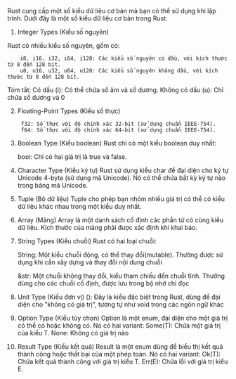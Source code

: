 Rust cung cấp một số kiểu dữ liệu cơ bản mà bạn có thể sử dụng khi lập trình. 
Dưới đây là một số kiểu dữ liệu cơ bản trong Rust:

1. Integer Types (Kiểu số nguyên)

Rust có nhiều kiểu số nguyên, gồm có:

        i8, i16, i32, i64, i128: Các kiểu số nguyên có dấu, với kích thước từ 8 đến 128 bit. 
        u8, u16, u32, u64, u128: Các kiểu số nguyên không dấu, với kích thước từ 8 đến 128 bit.

Tóm tắt: 
    Có dấu (i): Có thể chứa số âm và số dương.
    Không có dấu (u): Chỉ chứa số dương và 0

2. Floating-Point Types (Kiểu số thực)

        f32: Số thực với độ chính xác 32-bit (sử dụng chuẩn IEEE-754).
        f64: Số thực với độ chính xác 64-bit (sử dụng chuẩn IEEE-754).

3. Boolean Type (Kiểu boolean)
Rust chỉ có một kiểu boolean duy nhất:

    bool: Chỉ có hai giá trị là true và false.

4. Character Type (Kiểu ký tự)
    Rust sử dụng kiểu char để đại diện cho ký tự Unicode 4-byte (sử dụng mã Unicode). 
    Nó có thể chứa bất kỳ ký tự nào trong bảng mã Unicode. 

5. Tuple (Bộ dữ liệu)
Tuple cho phép bạn nhóm nhiều giá trị có thể có kiểu dữ liệu khác nhau trong một kiểu duy nhất.  

6. Array (Mảng)
Array là một danh sách cố định các phần tử có cùng kiểu dữ liệu.
Kích thước của mảng phải được xác định khi khai báo.

7. String Types (Kiểu chuỗi)
    Rust có hai loại chuỗi:

    String: Một kiểu chuỗi động, có thể thay đổi(mutable).
    Thường được sử dụng khi cần xây dựng và thay đổi nội dung chuỗi


    &str: Một chuỗi không thay đổi, kiểu tham chiếu đến chuỗi tĩnh.
    Thường dùng cho các chuỗi cố định, được lưu trong bộ nhớ chỉ đọc

8. Unit Type (Kiểu đơn vị)
    (): Đây là kiểu đặc biệt trong Rust, dùng để đại diện cho "không có giá trị", tương tự như void trong các ngôn ngữ khác

9. Option Type (Kiểu tùy chọn)
    Option là một enum, đại diện cho một giá trị có thể có hoặc không có. Nó có hai variant:
    Some(T): Chứa một giá trị của kiểu T.
    None: Không có giá trị nào

10. Result Type (Kiểu kết quả)
Result là một enum dùng để biểu thị kết quả thành công hoặc thất bại của một phép toán. 
Nó có hai variant:
    Ok(T): Chứa kết quả thành công với giá trị kiểu T.
    Err(E): Chứa lỗi với giá trị kiểu E.
